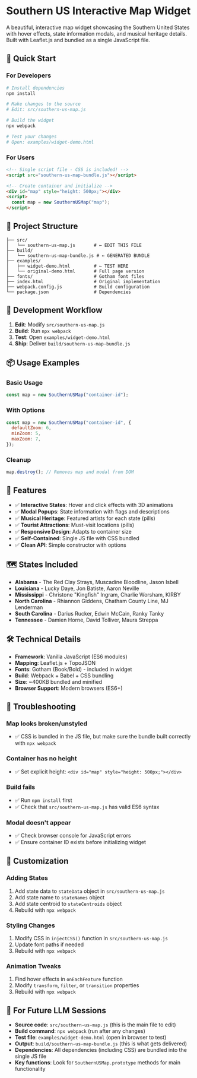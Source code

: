 # Southern US Interactive Map Widget

A beautiful, interactive map widget showcasing the Southern United States with hover effects, state information modals, and musical heritage details. Built with Leaflet.js and bundled as a single JavaScript file.

## 🚀 Quick Start

### For Developers

```bash
# Install dependencies
npm install

# Make changes to the source
# Edit: src/southern-us-map.js

# Build the widget
npx webpack

# Test your changes
# Open: examples/widget-demo.html
```

### For Users

```html
<!-- Single script file - CSS is included! -->
<script src="southern-us-map-bundle.js"></script>

<!-- Create container and initialize -->
<div id="map" style="height: 500px;"></div>
<script>
  const map = new SouthernUSMap("map");
</script>
```

## 📁 Project Structure

```
├── src/
│   └── southern-us-map.js       # ← EDIT THIS FILE
├── build/
│   └── southern-us-map-bundle.js # ← GENERATED BUNDLE
├── examples/
│   ├── widget-demo.html         # ← TEST HERE
│   └── original-demo.html       # Full page version
├── fonts/                       # Gotham font files
├── index.html                   # Original implementation
├── webpack.config.js            # Build configuration
└── package.json                 # Dependencies
```

## 🔧 Development Workflow

1. **Edit**: Modify `src/southern-us-map.js`
2. **Build**: Run `npx webpack`
3. **Test**: Open `examples/widget-demo.html`
4. **Ship**: Deliver `build/southern-us-map-bundle.js`

## 📦 Usage Examples

### Basic Usage

```javascript
const map = new SouthernUSMap("container-id");
```

### With Options

```javascript
const map = new SouthernUSMap("container-id", {
  defaultZoom: 6,
  minZoom: 5,
  maxZoom: 7,
});
```

### Cleanup

```javascript
map.destroy(); // Removes map and modal from DOM
```

## 🎨 Features

- ✅ **Interactive States**: Hover and click effects with 3D animations
- ✅ **Modal Popups**: State information with flags and descriptions
- ✅ **Musical Heritage**: Featured artists for each state (pills)
- ✅ **Tourist Attractions**: Must-visit locations (pills)
- ✅ **Responsive Design**: Adapts to container size
- ✅ **Self-Contained**: Single JS file with CSS bundled
- ✅ **Clean API**: Simple constructor with options

## 🗺️ States Included

- **Alabama** - The Red Clay Strays, Muscadine Bloodline, Jason Isbell
- **Louisiana** - Lucky Daye, Jon Batiste, Aaron Neville
- **Mississippi** - Christone "Kingfish" Ingram, Charlie Worsham, KIRBY
- **North Carolina** - Rhiannon Giddens, Chatham County Line, MJ Lenderman
- **South Carolina** - Darius Rucker, Edwin McCain, Ranky Tanky
- **Tennessee** - Damien Horne, David Tolliver, Maura Streppa

## 🛠️ Technical Details

- **Framework**: Vanilla JavaScript (ES6 modules)
- **Mapping**: Leaflet.js + TopoJSON
- **Fonts**: Gotham (Book/Bold) - included in widget
- **Build**: Webpack + Babel + CSS bundling
- **Size**: ~400KB bundled and minified
- **Browser Support**: Modern browsers (ES6+)

## 🐛 Troubleshooting

### Map looks broken/unstyled

- ✅ CSS is bundled in the JS file, but make sure the bundle built correctly with `npx webpack`

### Container has no height

- ✅ Set explicit height: `<div id="map" style="height: 500px;"></div>`

### Build fails

- ✅ Run `npm install` first
- ✅ Check that `src/southern-us-map.js` has valid ES6 syntax

### Modal doesn't appear

- ✅ Check browser console for JavaScript errors
- ✅ Ensure container ID exists before initializing widget

## 📝 Customization

### Adding States

1. Add state data to `stateData` object in `src/southern-us-map.js`
2. Add state name to `stateNames` object
3. Add state centroid to `stateCentroids` object
4. Rebuild with `npx webpack`

### Styling Changes

1. Modify CSS in `injectCSS()` function in `src/southern-us-map.js`
2. Update font paths if needed
3. Rebuild with `npx webpack`

### Animation Tweaks

1. Find hover effects in `onEachFeature` function
2. Modify `transform`, `filter`, or `transition` properties
3. Rebuild with `npx webpack`

## 🤖 For Future LLM Sessions

- **Source code**: `src/southern-us-map.js` (this is the main file to edit)
- **Build command**: `npx webpack` (run after any changes)
- **Test file**: `examples/widget-demo.html` (open in browser to test)
- **Output**: `build/southern-us-map-bundle.js` (this is what gets delivered)
- **Dependencies**: All dependencies (including CSS) are bundled into the single JS file
- **Key functions**: Look for `SouthernUSMap.prototype` methods for main functionality
